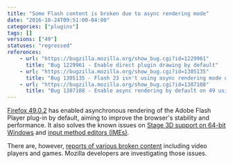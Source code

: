 ```yaml
---
title: "Some Flash content is broken due to async rendering mode"
date: "2016-10-24T09:51:00-04:00"
categories: ["plugins"]
tags: []
versions: ["49"]
statuses: "regressed"
references:
    - url: "https://bugzilla.mozilla.org/show_bug.cgi?id=1229961"
      title: "Bug 1229961 - Enable direct plugin drawing by default"
    - url: "https://bugzilla.mozilla.org/show_bug.cgi?id=1305135"
      title: "Bug 1305135 - Flash 23 isn't using async rendering mode on release channels"
    - url: "https://bugzilla.mozilla.org/show_bug.cgi?id=1307108"
      title: "Bug 1307108 - Enable async rendering by default on 49 using a system addon"
---
```

[Firefox 49.0.2](https://www.mozilla.org/en-US/firefox/49.0.2/releasenotes/) has enabled asynchronous rendering of the Adobe Flash Player plug-in by default, aiming to improve the browser's stability and performance. It also solves the known issues on [Stage 3D support on 64-bit Windows](https://www.fxsitecompat.com/en-CA/docs/2016/flash-is-forced-windowless-mode-on-firefox-for-64-bit-windows-affecting-stage-3d/) and [input method editors (IMEs)](https://bugzilla.mozilla.org/show_bug.cgi?id=1301486).

There are, however, [reports of various broken content](https://bugzilla.mozilla.org/showdependencytree.cgi?id=1229961&maxdepth=1&hide_resolved=0) including video players and games. Mozilla developers are investigating those issues.
